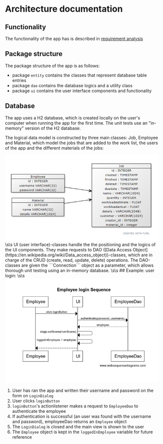 # Architecture documentation

## Functionality

The functionality of the app has is described in [requirement analysis](https://github.com/sarlijes/Worklist/blob/master/Documentation/requirement-analysis.md)

## Package structure

The package structure of the app is as follows:

- package ```entity``` contains the classes that represent database table entries
- package ```dao``` contains the database logics and a utility class
- package ```ui``` contains the user interface components and functionality

## Database

The app uses a H2 database, which is created locally on the user's computer when running the app for the first time. The unit tests use an "in-memory" version of the H2 database.

The logical data model is constructed by three main classes: Job, Employee and Material, which model the jobs that are added to the work list, the users of the app and the different materials of the jobs:

<img src="https://github.com/sarlijes/Worklist/blob/master/Documentation/pictures/class_diagram.PNG?raw=true">
\s\s
UI (user interface)-classes handle the the positioning and the logics of the UI components. They make requests to DAO ([Data Access Object](https://en.wikipedia.org/wiki/Data_access_object))-classes, which are in charge of the CRUD (create, read, update, delete) operations. The DAO-classes are given the ```Connection``` object as a parameter, which allows thorough unit testing using an in-memory database.
\s\s
## Example: user login:
\s\s
<img src="https://github.com/sarlijes/Worklist/blob/master/Documentation/pictures/employee_login_sequence.PNG?raw=true">

1. User has ran the app and written their username and password on the form on ```LoginDialog```
2. User clicks ```loginButton```
3. ```loginButton```'s actionlistener makes a request to ```EmployeeDao``` to authenticate the employee
4. If authentication is successful (an user was found with the username and password), employeeDao returns an ```Employee``` object
5. The ```LoginDialog``` is closed and the main view is shown to the user
6. The ```Employee``` object is kept in the ```loggedInEmployee``` variable for future reference